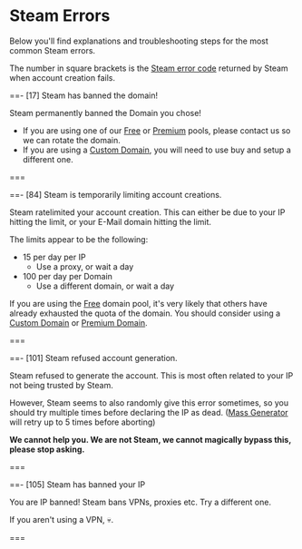 # Steam Errors

Below you'll find explanations and troubleshooting steps for the most common
Steam errors.

The number in square brackets is the
[Steam error code](https://steamerrors.com/) returned by Steam when account
creation fails.

==- [17] Steam has banned the domain!

Steam permanently banned the Domain you chose!

- If you are using one of our [Free](domains/free.md) or
  [Premium](domains/premium.md) pools, please contact us so we can rotate the
  domain.
- If you are using a [Custom Domain](domains/customdomain.md), you will need to
  use buy and setup a different one.

===

==- [84] Steam is temporarily limiting account creations.

Steam ratelimited your account creation. This can either be due to your IP
hitting the limit, or your E-Mail domain hitting the limit.

The limits appear to be the following:

- 15 per day per IP
  - Use a proxy, or wait a day
- 100 per day per Domain
  - Use a different domain, or wait a day

If you are using the [Free](domains/free.md) domain pool, it's very likely that
others have already exhausted the quota of the domain. You should consider using
a [Custom Domain](domains/customdomain.md) or
[Premium Domain](domains/premium.md).

===

==- [101] Steam refused account generation.

Steam refused to generate the account. This is most often related to your IP not
being trusted by Steam.

However, Steam seems to also randomly give this error sometimes, so you should
try multiple times before declaring the IP as dead.
([Mass Generator](features/mass-generator.md) will retry up to 5 times before
aborting)

**We cannot help you. We are not Steam, we cannot magically bypass this, please
stop asking.**

===

==- [105] Steam has banned your IP

You are IP banned! Steam bans VPNs, proxies etc. Try a different one.

If you aren't using a VPN, :skull:.

===

